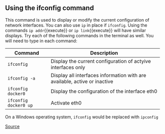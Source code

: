 ## Using the ifconfig command ##

This command is used to display or modify the current configuration of network interfaces. You can also use `ip` in place if `ifconfig`. Using the commands `ip addr`{{execute}} or `ip link`{{execute}} will have similar displays. Try each of the following commands in the terminal as well. You will need to type in each command:

Command | Description
----------------------------|-----------------------------
`ifconfig` | Display the current configuration of actyive interfaces only
`ifconfig -a` | Display all interfaces information with are available, active or inactive
`ifconfig docker0` | Display the configuration of the interface eth0
`ifconfig docker0 up` | Activate eth0


On a Windows operating system, `ifconfig` would be replaced with `ipconfig`

[Source](https://www.oreilly.com/library/view/centos-quick-start/9781789344875/a1c8676e-6880-43f2-a8d3-ec212f62cf6c.xhtml)